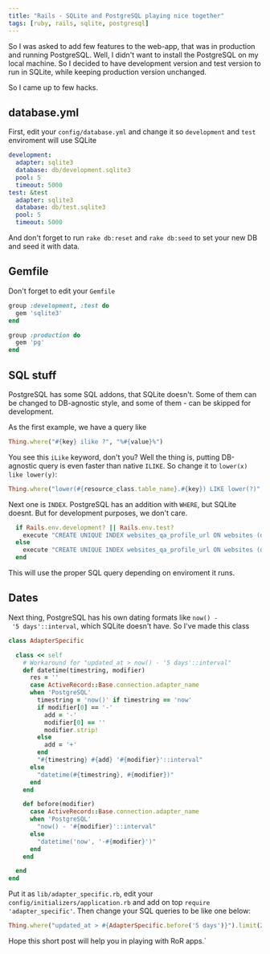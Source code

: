 ```yaml
---
title: "Rails - SQLite and PostgreSQL playing nice together"
tags: [ruby, rails, sqlite, postgresql]
---
```


So I was asked to add few features to the web-app, that was in production and running PostgreSQL. Well, I didn't want to install the PostgreSQL on my local machine. So I decided to have development version and test version to run in SQLite, while keeping production version unchanged.

So I came up to few hacks.

## database.yml

First, edit your `config/database.yml` and change it so `development` and `test` enviroment will use SQLite

``` yaml
development:
  adapter: sqlite3
  database: db/development.sqlite3
  pool: 5
  timeout: 5000
test: &test
  adapter: sqlite3
  database: db/test.sqlite3
  pool: 5
  timeout: 5000
```


And don't forget to run `rake db:reset` and `rake db:seed` to set your new DB and seed it with data.

<!-- more -->

## Gemfile

Don't forget to edit your `Gemfile`

``` ruby
group :development, :test do
  gem 'sqlite3'
end

group :production do
  gem 'pg'
end
```


## SQL stuff

PostgreSQL has some SQL addons, that SQLite doesn't. Some of them can be changed to DB-agnostic style, and some of them - can be skipped for development.

As the first example, we have a query like

``` ruby
Thing.where("#{key} ilike ?", "%#{value}%")
```


You see this `iLike` keyword, don't you? Well the thing is, putting DB-agnostic query is even faster than native `ILIKE`. So change it to `lower(x) like lower(y)`:

``` ruby
Thing.where("lower(#{resource_class.table_name}.#{key}) LIKE lower(?)", "%#{value}%")
```


Next one is `INDEX`. PostgreSQL has an addition with `WHERE`, but SQLite doesnt. But for development purposes, we don't care.

``` ruby
  if Rails.env.development? || Rails.env.test?
    execute "CREATE UNIQUE INDEX websites_qa_profile_url ON websites (qa_profile_id, url)"
  else
    execute "CREATE UNIQUE INDEX websites_qa_profile_url ON websites (qa_profile_id, url) WHERE deleted_at IS NULL"
  end
```


This will use the proper SQL query depending on enviroment it runs.

## Dates

Next thing, PostgreSQL has his own dating formats like `now() - '5 days'::interval`, which SQLite doesn't have. So I've made this class

``` ruby
class AdapterSpecific

  class << self
    # Workaround for "updated_at > now() - '5 days'::interval"
    def datetime(timestring, modifier)
      res = ''
      case ActiveRecord::Base.connection.adapter_name
      when 'PostgreSQL'
        timestring = 'now()' if timestring == 'now'
        if modifier[0] == '-'
          add = '-'
          modifier[0] == ''
          modifier.strip!
        else
          add = '+'
        end
        "#{timestring} #{add} '#{modifier}'::interval"
      else
        "datetime(#{timestring}, #{modifier})"
      end
    end

    def before(modifier)
      case ActiveRecord::Base.connection.adapter_name
      when 'PostgreSQL'
        "now() - '#{modifier}'::interval"
      else
        "datetime('now', '-#{modifier}')"
      end
    end

  end
end
```


Put it as `lib/adapter_specific.rb`, edit your `config/initializers/application.rb` and add on top `require 'adapter_specific'`. Then change your SQL queries to be like one below:

``` ruby
Thing.where("updated_at > #{AdapterSpecific.before('5 days')}").limit(20)
```


Hope this short post will help you in playing with RoR apps.`

